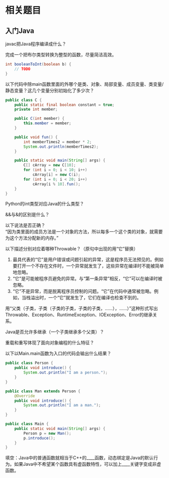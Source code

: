 # 相关题目
## 入门Java
javac把Java程序编译成什么？

完成一个把布尔类型转换为整型的函数，尽量简洁高效。
```java
int booleanToInt(boolean b) {
    // TODO
}
```

以下代码中除main函数里面的外哪个是类、对象、局部变量、成员变量、类变量/静态变量？这几个变量分别初始化了多少次？
```java
public class C {
    public static final boolean constant = true;
    private int member;

    public C(int member) {
        this.member = member;
    }

    public void fun() {
        int memberTimes2 = member * 2;
        System.out.println(memberTimes2);
    }

    public static void main(String[] args) {
        C[] cArray = new C[10];
        for (int i = 0; i < 10; i++) 
            cArray[i] = new C(i);
        for (int i = 0; i < 20; i++)
            cArray[i % 10].fun();
    }
}
```

Python的int类型对应Java的什么类型？

&&与&的区别是什么？

以下说法是否正确？  
“因为类里面的成员方法是一个对象的方法，所以每多一个这个类的对象，就需要为这个方法分配新的内存。”

以下描述分别对应着哪种Throwable？（原句中出现的用“它”替换）
1. 最具代表的“它”是用户错误或问题引起的异常，这是程序员无法预见的。例如要打开一个不存在文件时，一个异常就发生了，这些异常在编译时不能被简单地忽略。
1. “它”是可能被程序员避免的异常。与“第一条异常”相反，“它”可以在编译时被忽略。
1. “它”不是异常，而是脱离程序员控制的问题。“它”在代码中通常被忽略。例如，当栈溢出时，一个“它”就发生了，它们在编译也检查不到的。

用“父类（子类，子类（子类的子类，子类的子类，……），……）”这种形式写出Throwable、Exception、RuntimeException、IOException、Error的继承关系。

Java是否允许多继承（一个子类继承多个父类）？

重载和重写体现了面向对象编程的什么特征？

以下以Main.main函数为入口的代码会输出什么结果？
```java
public class Person {
    public void introduce() {
        System.out.println("I am a person.");
    }
}
```
```java
public class Man extends Person {
    @Override
    public void introduce() {
        System.out.println("I am a man.");
    }
}
```
```java
public class Main {
    public static void main(String[] args) {
        Person p = new Man();
        p.introduce();
    }
}
```

填空：Java中的普通函数就相当于C++的____函数，动态绑定是Java的默认行为。如果Java中不希望某个函数具有虚函数特性，可以加上____关键字变成非虚函数。
